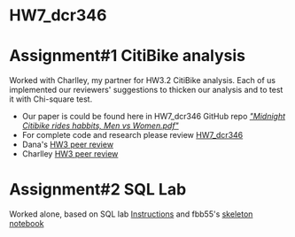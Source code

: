 # HW7_dcr346

# Assignment#1 CitiBike analysis

Worked with Charlley, my partner for HW3.2 CitiBike analysis. Each of us implemented our reviewers' suggestions to thicken our analysis and to test it with Chi-square test.

- Our paper is could be found here in HW7_dcr346 GitHub repo _["Midnight Citibike rides habbits, Men vs Women.pdf"](https://github.com/danachermesh/PUI2017_dcr346/blob/master/HW7_dcr346/Midnight%20Citibike%20rides%20habbits%2C%20Men%20vs%20Women.pdf)_
- For complete code and research please review [HW7_dcr346](https://github.com/danachermesh/PUI2017_dcr346/blob/master/HW7_dcr346/HW7_dcr346.ipynb)
- Dana's [HW3 peer review](https://github.com/danachermesh/PUI2017_dcr346/blob/master/HW3_dcr346/CitibikeReview_bc1561.md)
- Charlley [HW3 peer review](https://github.com/charlie-moffett/PUI2017_cm4698/blob/master/HW4_cm4698/CitibikeReview_rxl204.md)

# Assignment#2 SQL Lab

Worked alone, based on SQL lab [Instructions](https://serv.cusp.nyu.edu/~hvo/files/SQL_Lab.pdf) and fbb55's [skeleton notebook](https://github.com/fedhere/PUI2017_fb55/blob/master/HW7_fb55/SQL_query.ipynb)
